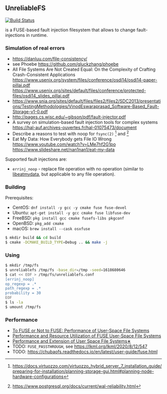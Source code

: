 ## UnreliableFS

[![Build Status](https://api.cirrus-ci.com/github/ligurio/unreliablefs.svg)](https://cirrus-ci.com/github/ligurio/unreliablefs)

is a FUSE-based fault injection filesystem that allows to change
fault-injections in runtime.

### Simulation of real errors

- https://danluu.com/file-consistency/
- see Phoebe https://github.com/gluckzhang/phoebe
- All File Systems Are Not Created Equal: On the Complexity of Crafting Crash-Consistent Applications
https://www.usenix.org/system/files/conference/osdi14/osdi14-paper-pillai.pdf
https://www.usenix.org/sites/default/files/conference/protected-files/osdi14_slides_pillai.pdf
- https://www.snia.org/sites/default/files/files2/files2/SDC2013/presentations/TestingMethodologies/VinodEswaraprasad_Software-Based_Fault-Storage-v1-0.pdf
- http://pages.cs.wisc.edu/~gibson/pdf/fault-injector.pdf
- A survey on simulation-based fault injection tools for complex systems
https://hal-auf.archives-ouvertes.fr/hal-01075473/document
- Describe a reasons to test with noop for `fsync(2)` [^1] and [^2]
- Eat My Data: How Everybody gets File IO Wrong
https://www.youtube.com/watch?v=LMe7hf2G1po
https://www.slideshare.net/nan1nan1/eat-my-data

[^1]: https://docs.virtuozzo.com/virtuozzo_hybrid_server_7_installation_guide/preparing-for-installation/planning-storage-gui.html#planning-node-hardware-configurations
[^2]: https://www.postgresql.org/docs/current/wal-reliability.html

Supported fault injections are:

- `errinj_noop` - replace file operation with no operation
  (similar to [libeatmydata](https://github.com/stewartsmith/libeatmydata),
  but applicable to any file operation).

### Building

Prerequisites:

- CentOS: `dnf install -y gcc -y cmake fuse fuse-devel`
- Ubuntu: `apt-get install -y gcc cmake fuse libfuse-dev`
- FreeBSD: `pkg install gcc cmake fusefs-libs pkgconf`
- OpenBSD: `pkg_add cmake`
- macOS: `brew install --cask osxfuse`

```sh
$ mkdir build && cd build
$ cmake -DCMAKE_BUILD_TYPE=Debug .. && make -j
```

### Using

```sh
$ mkdir /tmp/fs
$ unreliablefs /tmp/fs -base_dir=/tmp -seed=1618680646
$ cat << EOF > /tmp/fs/unreliablefs.conf
[errinj_noop]
op_regexp = .*
path_regexp = .*
probability = 30
EOF
$ ls -la
$ umount /tmp/fs
```

### Performance

- [To FUSE or Not to FUSE: Performance of User-Space File Systems](https://www.usenix.org/conference/fast17/technical-sessions/presentation/vangoor)
- [Performance and Resource Utilization of FUSE User-Space File Systems](https://dl.acm.org/doi/fullHtml/10.1145/3310148)
- [Performance and Extension of User Space File Systems∗](https://core.ac.uk/download/pdf/193586624.pdf)
- TODO: `FUSE_PASSTHROUGH`, see https://lkml.org/lkml/2020/8/12/547
- TODO: https://chubaofs.readthedocs.io/en/latest/user-guide/fuse.html
